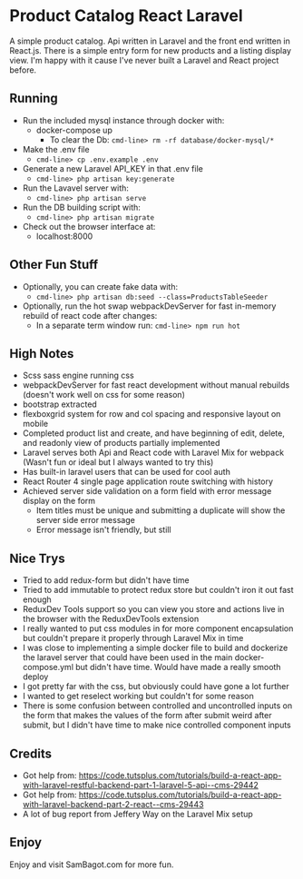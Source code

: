 # Product Catalog React Laravel

A simple product catalog.  Api written in Laravel and the front end written in React.js.  There is a simple entry form for new products and a listing display view.  I'm happy with it cause I've never built a Laravel and React project before.

## Running

* Run the included mysql instance through docker with:
    * docker-compose up
        * To clear the Db: ``` cmd-line> rm -rf database/docker-mysql/*  ```  
* Make the .env file
    * ``` cmd-line> cp .env.example .env ```
* Generate a new Laravel API_KEY in that .env file
    * ``` cmd-line> php artisan key:generate ```
* Run the Lavavel server with:
    * ``` cmd-line> php artisan serve ```
* Run the DB building script with:
    * ``` cmd-line> php artisan migrate ```
* Check out the browser interface at:
    * localhost:8000
    
## Other Fun Stuff
* Optionally, you can create fake data with:
    * ``` cmd-line> php artisan db:seed --class=ProductsTableSeeder ```
* Optionally, run the hot swap webpackDevServer for fast in-memory rebuild of react code after changes:
    * In a separate term window run: ``` cmd-line> npm run hot ```
  
  
## High Notes
* Scss sass engine running css
* webpackDevServer for fast react development without manual rebuilds (doesn't work well on css for some reason)
* bootstrap extracted
* flexboxgrid system for row and col spacing and responsive layout on mobile
* Completed product list and create, and have beginning of edit, delete, and readonly view of products partially implemented
* Laravel serves both Api and React code with Laravel Mix for webpack (Wasn't fun or ideal but I always wanted to try this)
* Has built-in laravel users that can be used for cool auth
* React Router 4 single page application route switching with history
* Achieved server side validation on a form field with error message display on the form
    * Item titles must be unique and submitting a duplicate will show the server side error message
    * Error message isn't friendly, but still

## Nice Trys
* Tried to add redux-form but didn't have time
* Tried to add immutable to protect redux store but couldn't iron it out fast enough
* ReduxDev Tools support so you can view you store and actions live in the browser with the ReduxDevTools extension
* I really wanted to put css modules in for more component encapsulation but couldn't prepare it properly through Laravel Mix in time
* I was close to implementing a simple docker file to build and dockerize the laravel server that could have been used in the main docker-compose.yml but didn't have time.  Would have made a really smooth deploy
* I got pretty far with the css, but obviously could have gone a lot further
* I wanted to get reselect working but couldn't for some reason
* There is some confusion between controlled and uncontrolled inputs on the form that makes the values of the form after submit weird after submit, but I didn't have time to make nice controlled component inputs

## Credits
* Got help from: https://code.tutsplus.com/tutorials/build-a-react-app-with-laravel-restful-backend-part-1-laravel-5-api--cms-29442
* Got help from: https://code.tutsplus.com/tutorials/build-a-react-app-with-laravel-backend-part-2-react--cms-29443
* A lot of bug report from Jeffery Way on the Laravel Mix setup


## Enjoy
Enjoy and visit SamBagot.com for more fun.